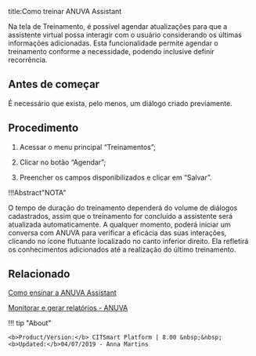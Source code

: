 title:Como treinar ANUVA Assistant

Na tela de Treinamento, é possível agendar atualizações para que a assistente virtual possa interagir 
com o usuário considerando os últimas informações adicionadas. Esta funcionalidade permite agendar o 
treinamento conforme a necessidade, podendo inclusive definir recorrência.

Antes de começar
--------------

É necessário que exista, pelo menos, um diálogo criado previamente.

Procedimento
-----------

1. Acessar o menu principal “Treinamentos”;

2. Clicar no botão “Agendar”;

3. Preencher os campos disponibilizados e clicar em “Salvar”.

!!!Abstract"NOTA"

   O tempo de duração do treinamento dependerá do volume de diálogos cadastrados, 
   assim que o treinamento for concluído a assistente será atualizada automaticamente.
   A qualquer momento, poderá iniciar um conversa com ANUVA para verificar a 
   eficácia das suas interações, clicando no ícone flutuante localizado no canto inferior direito.
   Ela refletirá os conhecimentos adicionados até a realização do último treinamento.
   
Relacionado
-----------

[Como ensinar a ANUVA Assistant](   )

[Monitorar e gerar relatórios - ANUVA](   )

!!! tip "About"

    <b>Product/Version:</b> CITSmart Platform | 8.00 &nbsp;&nbsp;
    <b>Updated:</b>04/07/2019 - Anna Martins
